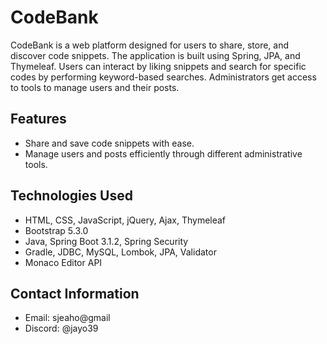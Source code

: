 # CodeBank

CodeBank is a web platform designed for users to share, store, and discover code snippets. The application is built using Spring, JPA, and Thymeleaf. Users can interact by liking snippets and search for specific codes by performing keyword-based searches. Administrators get access to tools to manage users and their posts.

## Features

- Share and save code snippets with ease.
- Manage users and posts efficiently through different administrative tools.

## Technologies Used

- HTML, CSS, JavaScript, jQuery, Ajax, Thymeleaf
- Bootstrap 5.3.0
- Java, Spring Boot 3.1.2, Spring Security
- Gradle, JDBC, MySQL, Lombok, JPA, Validator
- Monaco Editor API

## Contact Information

- Email: sjeaho@gmail
- Discord: @jayo39
